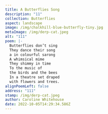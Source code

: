 ```yaml
---
title: A Butterflies Song
description: "11"
collection: Butterflies
aspect: landscape
image: /img/chalkhill-blue-butterfly-tiny.jpg
metaImage: /img/derp-cat.jpeg
alt: "111"
poem: |-
  Butterflies don’t sing
  They dance their song
  a in colourful sarong
  A whimsical mime
  They shimmy in time
  To the music of 
  the birds and the bees
  In a theatre set draped 
  with flowers and trees.
alignPoemLeft: false
address: "111"
stamp: /img/derp-cat.jpeg
author: Caroline Whitehouse
date: 2022-10-05T14:29:34.586Z
---
```

